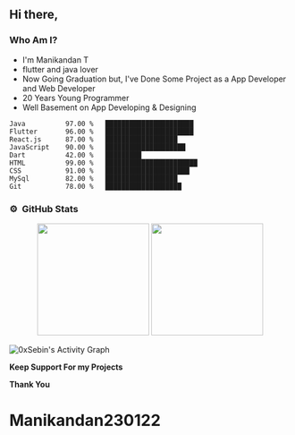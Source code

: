 ## Hi there, 
### Who Am I?

  * I'm Manikandan T
  * flutter and java lover
  * Now Going Graduation but,
    I've Done Some Project as a App Developer and Web Developer
  * 20 Years Young Programmer
  * Well Basement on App Developing & Designing


```text
Java          97.00 %   ██████████████████████
Flutter       96.00 %   ██████████████████████ 
React.js      87.00 %   ██████████████████
JavaScript    90.00 %   ████████████████████
Dart          42.00 %   █████████
HTML          99.00 %   ███████████████████████  
CSS           91.00 %   █████████████████████                
MySql         82.00 %   ██████████████████  
Git           78.00 %   ███████████████████      
```


### ⚙️ &nbsp;GitHub Stats

<p align="center">
<img height="200em" src="https://github-readme-stats.vercel.app/api?username=satheesh2705&show_icons=true&theme=algolia&title_color=fff&icon_color=79ff97&text_color=9f9f9f&bg_color=151515" />
<img height="200em" src="https://github-readme-stats.vercel.app/api/top-langs/?username=satheesh2705&title_color=fff&icon_color=79ff97&text_color=9f9f9f&bg_color=151515" />
</p>

<img alt="0xSebin's Activity Graph" src="https://activity-graph.herokuapp.com/graph?username=satheesh2705&bg_color=red&color=FFFFFF&line=FFFFFF&point=FFFFFF&hide_border=true" />

**Keep Support For my Projects**

**Thank You**
# Manikandan230122
